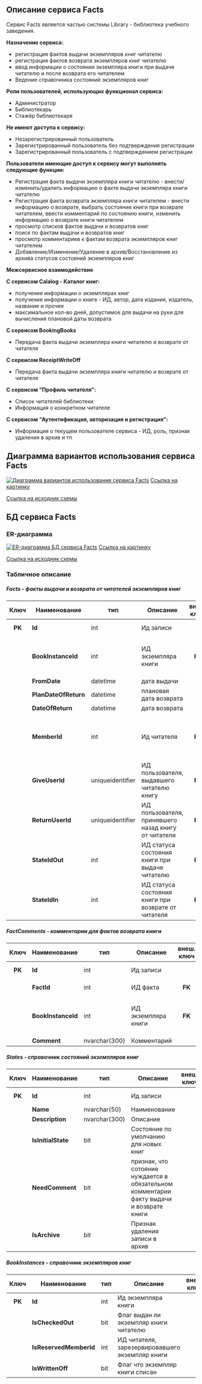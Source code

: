 ## Описание сервиса Facts
Сервис Facts является частью системы Library - библиотека учебного заведения. 

**Назначение сервиса:**
* регистрация фактов выдачи экземпляров книг читателю
* регистрация фактов возврата экземпляров книг читателю
* ввод информации о состоянии экземпляра книги при выдаче читателю и после возврата его читателем
* Ведение справочника состояний экземпляров книг

**Роли пользователей, использующих функционал сервиса:**
* Администратор
* Библиотекарь
* Стажёр библиотекаря

**Не имеют доступа к сервису:**
* Незарегистрированный пользователь
* Зарегистрированный пользователь без подтверждения регистрации
* Зарегистрированный пользователь с подтверждением регистрации

**Пользователи имеющие доступ к сервису могут выполнять следующие функции:**
* Регистрация факта выдачи экземпляра книги читателю - внести/изменить/удалить информацию о факте выдачи экземпляра книги читателю
* Регистрация факта возврата экземпляра книги читателем - внести информацию о возврате, выбрать состояние книги при возврате читателем, ввести комментарий по состоянию книги, изменить информацию о возврате книги читателем
* просмотр списков фактов выдачи и возвратов книг
* поиск по фактам выдачи и возвратов книг
* просмотр комментариев к фактам возврата экземпляров книг читателем
* Добавление/Изменение/Удаление в архив/Восстановление из архива статусов состояний экземпляров книг

**Межсервисное взаимодействие**

**С сервисом Calalog - Каталог книг:**
* получение информации о экземплярах книг
* получение информации о книге - ИД, автор, дата издания, издатель, название и прочее
* максимальное кол-во дней, допустимое для выдачи на руки для вычисления плановой даты возврата

**С сервисом BookingBooks**
* Передача факта выдачи экземпляра книги читателю и возврате от читателя

**С сервисом ReceiptWriteOff**
* Передача факта выдачи экземпляра книги читателю и возврате от читателя

**С сервисом "Профиль читателя":**
* Список читателей библиотеки
* Информация о конкретном читателе

**С сервисом "Аутентификация, авторизация и регистрация":**
* Информация о текущем пользователе сервиса - ИД, роль, признак удаления в архив и тп


## Диаграмма вариантов использования сервиса Facts

[![Диаграмма вариантов использования сервиса Facts](https://github.com/SakhalinNovosibirskTomsk/Facts/blob/master/Docs/UseCases%20сервиса%20Facts.drawio.png)](https://github.com/SakhalinNovosibirskTomsk/Facts/blob/master/Docs/UseCases%20сервиса%20Facts.drawio.png)
[Ссылка на картинку](https://github.com/SakhalinNovosibirskTomsk/Facts/blob/master/Docs/UseCases%20сервиса%20Facts.drawio.png)

[Ссылка на исходник схемы](https://github.com/SakhalinNovosibirskTomsk/Facts/blob/master/Docs/UseCases%20сервиса%20Facts.drawio)

## БД сервиса Facts

### ER-диаграмма
[![ER-диаграмма БД сервиса Facts](https://github.com/SakhalinNovosibirskTomsk/Facts/blob/master/Docs/БД%20сервиса%20Facts.drawio.png)](https://github.com/SakhalinNovosibirskTomsk/Facts/blob/master/Docs/БД%20сервиса%20Facts.drawio.png)
[Ссылка на картинку](https://github.com/SakhalinNovosibirskTomsk/Facts/blob/master/Docs/БД%20сервиса%20Facts.drawio.png)

[Ссылка на исходник схемы](https://github.com/SakhalinNovosibirskTomsk/Facts/blob/master/Docs/БД%20сервиса%20Facts.drawio)


### Табличное описание

##### Facts - факты выдачи и возврата от читателей экземпляров книг

| Ключ                    | Наименование         | тип              | Описание                                             | внеш. ключ              | Доп инфо                                                            |
| ----------------------- | -------------------- | ---------------- | ---------------------------------------------------- | ----------------------- | ------------------------------------------------------------------- |
| <center>**PK**</center> | **Id**               | int              | Ид записи                                            |                         | not null, autoincrement                                             |
|                         | **BookInstanceId**   | int              | ИД экземпляра книги                                  | <center>**FK**</center> | not null, Связь по полю BookInstances.Id (сервис Каталог книг)      |
|                         | **FromDate**         | datetime         | дата выдачи                                          |                         | not null                                                            |
|                         | **PlanDateOfReturn** | datetime         | плановая дата возврата                               |                         | not null                                                            |
|                         | **DateOfReturn**     | datetime         | дата возврата                                        |                         |                                                                     |
|                         | **MemberId**         | int              | Ид читателя                                          | <center>**FK**</center> | not null, Связь по полю Members.Id (сервис Профиля читателя)        |
|                         | **GiveUserId**       | uniqueidentifier | ИД пользователя, выдавшего читателю книгу            | <center>**FK**</center> | not null, Связь по полю Users.Id (сервис Авторизация и регистрация) |
|                         | **ReturnUserId**     | uniqueidentifier | ИД пользователя, принявшего назад книгу от  читателя | <center>**FK**</center> | Связь по полю Users.Id (сервис Авторизация и регистрация)           |
|                         | **StateIdOut**       | int              | ИД статуса состояния книги при выдаче читателю       | <center>**FK**</center> | not null, Связь по полю States.Id                                   |
|                         | **StateIdIn**        | int              | ИД статуса состояния книги при возврате от  читателя | <center>**FK**</center> | Связь по полю States.Id                                             |

##### FactComments - комментарии для фактов возврата книги

| Ключ                    | Наименование       | тип           | Описание                        | внеш. ключ              | Доп инфо                                                       |
| ----------------------- | ------------------ | ------------- | ------------------------------- | ----------------------- | -------------------------------------------------------------- |
| <center>**PK**</center> | **Id**             | int           | Ид записи                       |                         | not null, autoincrement                                        |
|                         | **FactId**         | int           | ИД факта                        | <center>**FK**</center> | not null, Связь по полю Facts.Id                               |
|                         | **BookInstanceId** | int           | ИД экземпляра книги             | <center>**FK**</center> | not null, Связь по полю BookInstances.Id (сервис Каталог книг) |
|                         | **Comment**        | nvarchar(300) | Комментарий                     |                         | not null                                                       |

##### States - справочник состояний экземпляров книг

| Ключ                    | Наименование       | тип           | Описание                                                                                 | внеш. ключ | Доп инфо                |
| ----------------------- | ------------------ | ------------- | ---------------------------------------------------------------------------------------- | ---------- | ----------------------- |
| <center>**PK**</center> | **Id**             | int           | Ид записи                                                                                |            | not null, autoincrement |
|                         | **Name**           | nvarchar(50)  | Наименование                                                                             |            | not null                |
|                         | **Description**    | nvarchar(300) | Описание                                                                                 |            |                         |
|                         | **IsInitialState** | bit           | Состояние по умолчанию для новых книг                                                    |            |                         |
|                         | **NeedComment**    | bit           | признак, что сотояние нуждается в обязательном комментарии факту выдачи и возврате книги |            |                         |
|                         | **IsArchive**      | bit           | Признак удаления записи в архив                                                          |            |                         |


##### BookInstances - справочник экземпляров книг

| Ключ                    | Наименование              | тип           | Описание                                                                                 | внеш. ключ | Доп инфо                |
| ----------------------- | ------------------------- | ------------- | ---------------------------------------------------------------------------------------- | ---------- | ----------------------- |
| <center>**PK**</center> | **Id**                    | int           | Ид экземпляра книги                                                                      |            | not null                |
|                         | **IsCheckedOut**          | bit           | Флаг выдан ли экземпляр книги читателю                                                   |            |                         |
|                         | **IsReservedMemberId**    | int           | ИД читателя, зарезервировавшего экземпляр книги                                          |            |                         |
|                         | **IsWrittenOff**          | bit           | Флаг что экземпляр книги списан                                                          |            |                         |

